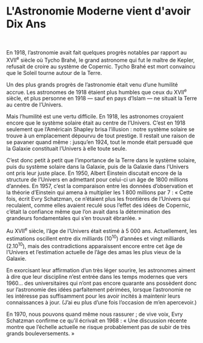 # L'Astronomie Moderne vient d'avoir Dix Ans

 

En 1918, l’astronomie avait fait quelques progrès notables par rapport au XVII<sup>e</sup> siècle où Tycho Brahé, le grand astronome qui fut le maître de Kepler, refusait de croire au système de Copernic. Tycho Brahé est mort convaincu que le Soleil tourne autour de la Terre.

Un des plus grands progrès de l’astronomie était venu d’une humilité accrue. Les astronomes de 1918 étaient plus humbles que ceux du XVII<sup>e</sup> siècle, et plus personne en 1918 — sauf en pays d’Islam — ne situait la Terre au centre de l’Univers.

Mais l’humilité est une vertu difficile. En 1918, les astronomes croyaient encore que le système solaire était au centre de l’Univers. C’est en 1918 seulement que l’Américain Shapley brisa l’illusion : notre système solaire se trouve à un emplacement dépourvu de tout prestige. Il restait une raison de se pavaner quand même : jusqu’en 1924, tout le monde était persuadé que la Galaxie constituait l’Univers à elle toute seule.

C’est donc petit à petit que l’importance de la Terre dans le système solaire, puis du système solaire dans la Galaxie, puis de la Galaxie dans l’Univers ont pris leur juste place. En 1950, Albert Einstein discutait encore de la structure de l’Univers en admettant pour celui-ci un âge de 1800 millions d’années. En 1957, c’est la comparaison entre les données d’observation et la théorie d’Einstein qui amena à multiplier les 1 800 millions par 7 : <span id="e9782221228517_c02-st1.xhtml#page-44"></span>« Cette fois, écrit Evry Schatzman, ce n’étaient plus les frontières de l’Univers qui reculaient, comme elles avaient reculé sous l’effet des idées de Copernic, c’était la confiance même que l’on avait dans la détermination des grandeurs fondamentales qui s’en trouvait ébranlée. »

Au XVII<sup>e</sup> siècle, l’âge de l’Univers était estimé à 5 000 ans. Actuellement, les estimations oscillent entre dix milliards (10<sup>10</sup>) d’années et vingt milliards (2.10<sup>10</sup>), mais des contradictions apparaissent encore entre cet âge de l’Univers et l’estimation actuelle de l’âge des amas les plus vieux de la Galaxie.

En exorcisant leur affirmation d’un très léger sourire, les astronomes aiment à dire que leur discipline n’est entrée dans les temps modernes que vers 1960... des universitaires qui n’ont pas encore quarante ans possèdent donc sur l’astronomie des idées parfaitement périmées, lorsque l’astronomie ne les intéresse pas suffisamment pour les avoir incités à maintenir leurs connaissances à jour. (J’ai eu plus d’une fois l’occasion de m’en apercevoir.)

En 1970, nous pouvons quand même nous rassurer ; de vive voix, Evry Schatzman confirme ce qu’il écrivait en 1968 : « Une discussion récente montre que l’échelle actuelle ne risque probablement pas de subir de très grands bouleversements. »

<span id="e9782221228517_c02-st1.xhtml#title12"></span>